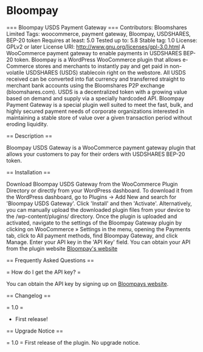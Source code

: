 # Bloompay
=== Bloompay USDS Payment Gateway ===
Contributors: Bloomshares Limited
Tags: woocommerce, payment gateway, Bloompay, USDSHARES, BEP-20 token
Requires at least: 5.0
Tested up to: 5.8
Stable tag: 1.0
License: GPLv2 or later
License URI: http://www.gnu.org/licenses/gpl-3.0.html
A WooCommerce payment gateway to enable payments in USDSHARES BEP-20 token.
Bloompay is a WordPress WooCommerce plugin that allows e-Commerce stores and merchants to instantly pay and get paid in non-volatile USDSHARES (USDS) stablecoin right on the webstore.
All USDS received can be converted into fiat currency and transferred straight to merchant bank accounts using the Bloomshares P2P exchange (bloomshares.com). 
USDS is a decentralized token with a growing value based on demand and supply via a specially hardcoded API. 
Bloompay Payment Gateway is a special plugin well suited to meet the fast, bulk, and highly secured payment needs of corporate organizations interested in maintaining a stable store of value over a given transaction period without eroding liquidity.

== Description ==

Bloompay USDS Gateway is a WooCommerce payment gateway plugin that allows your customers to pay for their orders with USDSHARES BEP-20 token.

== Installation ==

Download Bloompay USDS Gateway from the WooCommerce Plugin Directory or directly from your WordPress dashboard. 
To download it from the WordPress dashboard, go to Plugins -> Add New and search for 'Bloompay USDS Gateway'. Click 'Install' and then 'Activate'.
   Alternatively, you can manually upload the downloaded plugin files from your device to the /wp-content/plugins/ directory.
Once the plugin is uploaded and activated, navigate to the settings of the Bloompay Gateway plugin by clicking on WooCommerce » Settings in the menu, opening the Payments tab, click to All payment methods, find Bloompay Gateway, and click Manage.
Enter your API key in the 'API Key' field. You can obtain your API from the plugin website [Bloompay's website](https://merchants.bloompay.co.uk/)

== Frequently Asked Questions ==

= How do I get the API key? =

You can obtain the API key by signing up on [Bloompays website](https://merchants.bloompay.co.uk/). 

== Changelog ==

= 1.0 =
* First release!

== Upgrade Notice ==

= 1.0 =
First release of the plugin. No upgrade notice.
